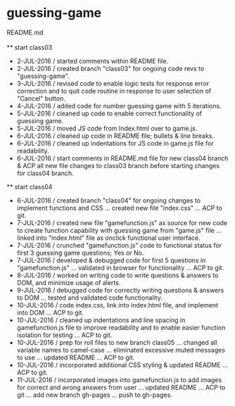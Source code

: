 # guessing-game
README.md<br/>
<br/>
** start class03<br/>
* 2-JUL-2016 / started comments within README file.<br/>
* 2-JUL-2016 / created branch "class03" for ongoing code revs to "guessing-game".<br/>
* 3-JUL-2016 / revised code to enable logic tests for response error correction and to quit code routine in response to user selection of "Cancel" button.<br/>
* 4-JUL-2016 / added code for number guessing game with 5 iterations.<br/>
* 5-JUL-2016 / cleaned up code to enable correct functionality of guessing game.<br/>
* 5-JUL-2016 / moved JS code from Index.html over to game.js.<br/>
* 6-JUL-2016 / cleaned up code in README file; bullets & line breaks.<br/>
* 6-JUL-2016 / cleaned up indentations for JS code in game.js file for readability.<br/>
* 6-JUL-2016 / start comments in README.md file for new class04 branch & ACP all new file changes to class03 branch before starting changes for class04 branch.<br/>

** start class04<br/>
* 6-JUL-2016 / created branch "class04" for ongoing changes to implement functions and CSS ... created new file "index.css" ... ACP to git.
* 7-JUL-2016 / created new file "gamefunction.js" as source for new code to create function capability with guessing game from "game.js" file ... linked into "index.html" file as onclick functional user interface.
* 7-JUL-2016 / crunched "gamefunction.js" code to functional status for first 3 guessing game questions; Yes or No.
* 7-JUL-2016 / developed & debugged code for first 5 questions in "gamefunction.js" ... validated in browser for functionality ... ACP to git.
* 8-JUL-2016 / worked on writing code to write questions & answers to DOM, and minimize usage of alerts.
* 9-JUL-2016 / debugged code for correctly writing questions & answers to DOM ... tested and validated code functionality.
* 10-JUL-2016 / code index.css, link into index.html file, and implement into DOM ... ACP to git.
* 10-JUL-2016 / cleaned up indentations and line spacing in gamefunction.js file to improve readability and to enable easier function isolation for testing ... ACP to git.
* 10-JUL-2016 / prep for roll files to new branch class05 ... changed all variable names to camel-case ... eliminated excessive muted messages to use ... updated README ... ACP to git.
* 10-JUL-2016 / incorporated additional CSS styling & updated README ... ACP to git.
* 11-JUL-2016 / incorporated images into gamefunction.js to add images for correct and wrong answers from user ... updated README ... ACP to git ... add new branch gh-pages ... push to gh-pages.
